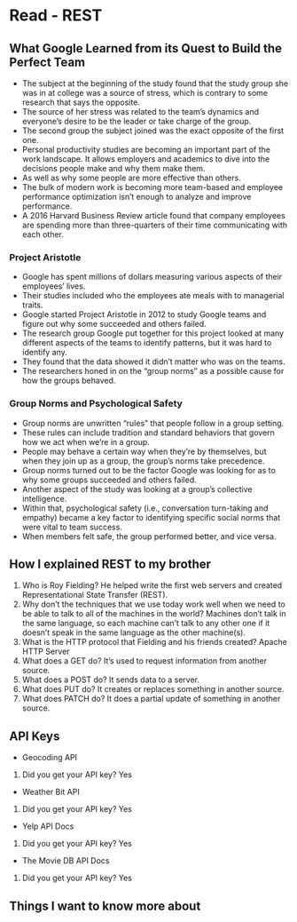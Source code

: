# Read - REST

## What Google Learned from its Quest to Build the Perfect Team

- The subject at the beginning of the study found that the study group she was in at college was a source of stress, which is contrary to some research that says the opposite.
- The source of her stress was related to the team’s dynamics and everyone’s desire to be the leader or take charge of the group.
- The second group the subject joined was the exact opposite of the first one.
- Personal productivity studies are becoming an important part of the work landscape. It allows employers and academics to dive into the decisions people make and why them make them.  
- As well as why some people are more effective than others.
- The bulk of modern work is becoming more team-based and employee performance optimization isn’t enough to analyze and improve performance.
- A 2016 Harvard Business Review article found that company employees are spending more than three-quarters of their time communicating with each other.

### Project Aristotle

- Google has spent millions of dollars measuring various aspects of their employees’ lives.
- Their studies included who the employees ate meals with to managerial traits.
- Google started Project Aristotle in 2012 to study Google teams and figure out why some succeeded and others failed.
- The research group Google put together for this project looked at many different aspects of the teams to identify patterns, but it was hard to identify any.
- They found that the data showed it didn’t matter who was on the teams.
- The researchers honed in on the “group norms” as a possible cause for how the groups behaved.

### Group Norms and Psychological Safety

- Group norms are unwritten “rules” that people follow in a group setting.
- These rules can include tradition and standard behaviors that govern how we act when we’re in a group.
- People may behave a certain way when they’re by themselves, but when they join up as a group, the group’s norms take precedence.
- Group norms turned out to be the factor Google was looking for as to why some groups succeeded and others failed.
- Another aspect of the study was looking at a group’s collective intelligence.
- Within that, psychological safety (i.e., conversation turn-taking and empathy) became a key factor to identifying specific social norms that were vital to team success.
- When members felt safe, the group performed better, and vice versa.

## How I explained REST to my brother

1. Who is Roy Fielding? He helped write the first web servers and created Representational State Transfer (REST).
2. Why don’t the techniques that we use today work well when we need to be able to talk to all of the machines in the world? Machines don’t talk in the same language, so each machine can’t talk to any other one if it doesn’t speak in the same language as the other machine(s).
3. What is the HTTP protocol that Fielding and his friends created? Apache HTTP Server
4. What does a GET do? It’s used to request information from another source.
5. What does a POST do? It sends data to a server.
6. What does PUT do? It creates or replaces something in another source.
7. What does PATCH do? It does a partial update of something in another source.

## API Keys

- Geocoding API

1. Did you get your API key? Yes

- Weather Bit API

1. Did you get your API key? Yes

- Yelp API Docs

1. Did you get your API key? Yes

- The Movie DB API Docs

1. Did you get your API key? Yes

## Things I want to know more about

